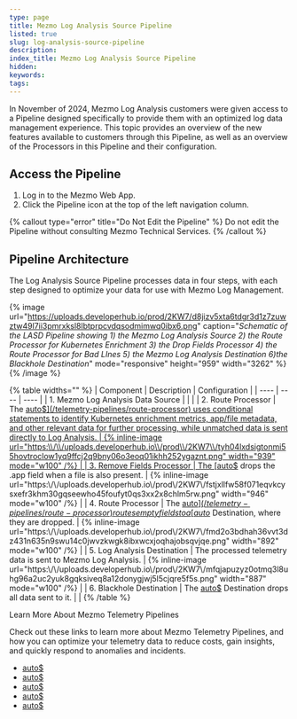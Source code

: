 ```yaml
---
type: page
title: Mezmo Log Analysis Source Pipeline
listed: true
slug: log-analysis-source-pipeline
description: 
index_title: Mezmo Log Analysis Source Pipeline
hidden: 
keywords: 
tags: 
---
```


In November of 2024, Mezmo Log Analysis customers were given access to a Pipeline designed specifically to provide them with an optimized log data management experience. This topic provides an overview of the new features available to customers through this Pipeline, as well as an overview of the Processors in this Pipeline and their configuration.

## Access the Pipeline

1. Log in to the Mezmo Web App.
2. Click the Pipeline icon at the top of the left navigation column.

{% callout type="error" title="Do Not Edit the Pipeline" %}
Do not edit the Pipeline without consulting Mezmo Technical Services.
{% /callout %}

## Pipeline Architecture

The Log Analysis Source Pipeline processes data in four steps, with each step designed to optimize your data for use with Mezmo Log Management.

{% image url="https://uploads.developerhub.io/prod/2KW7/d8jizv5xta6tdgr3d1z7zuwztw49l7ii3pmrxksl8lbtprpcvdqsodmimwq0ibx6.png" caption="_Schematic of the LASD Pipeline showing 1) the Mezmo Log Analysis Source 2) the Route Processor for Kubernetes Enrichment 3) the Drop Fields Processor 4) the Route Processor for Bad LInes 5) the Mezmo Log Analysis Destination 6)the Blackhole Destination_" mode="responsive" height="959" width="3262" %}
{% /image %}

{% table widths="" %}
| Component | Description | Configuration | 
| ---- | ---- | ---- | 
| 1. Mezmo Log Analysis Data Source |  |  | 
| 2. Route Processor | The [auto$](/telemetry-pipelines/route-processor) uses conditional statements to identify Kubernetes enrichment metrics, app/file metadata, and other relevant data for further processing, while unmatched data is sent directly to Log Analysis. | {% inline-image url="https:\\/\\/uploads.developerhub.io\\/prod\\/2KW7\\/tyh04lxdsigtonmi55hovtroclow1yq9ffcj2q9bny06o3eoq01ikhh252ygaznt.png" width="939" mode="w100" /%} | 
| 3. Remove Fields Processor | The [auto$](/telemetry-pipelines/drop-fields-processor) drops the .app field when a file is also present. | {% inline-image url="https:\\/\\/uploads.developerhub.io\\/prod\\/2KW7\\/fstjxllfw58f071eqvkcysxefr3khm30gqseewho45foufyt0qs3xx2x8chlm5rw.png" width="946" mode="w100" /%} | 
| 4. Route Processor | The [auto$](/telemetry-pipelines/route-processor) routes empty fields to a [auto$](/telemetry-pipelines/blackhole-destination) Destination, where they are dropped. | {% inline-image url="https:\\/\\/uploads.developerhub.io\\/prod\\/2KW7\\/fmd2o3bdhah36vvt3dz431n635n9swu14c0jwvzkwgk8ibxwcxjoqhajobsqvjqe.png" width="892" mode="w100" /%} | 
| 5. Log Analysis Destination | The processed telemetry data is sent to Mezmo Log Analysis. | {% inline-image url="https:\\/\\/uploads.developerhub.io\\/prod\\/2KW7\\/mfqjapuzyz0otmq3l8uhg96a2uc2yuk8gqksiveq8a12donygjwj5l5cjqre5f5s.png" width="887" mode="w100" /%} | 
| 6. Blackhole Destination | The [auto$](/telemetry-pipelines/blackhole-destination) Destination drops all data sent to it. |  | 
{% /table %}

Learn More About Mezmo Telemetry Pipelines

Check out these links to learn more about Mezmo Telemetry Pipelines, and how you can optimize your telemetry data to reduce costs, gain insights, and quickly respond to anomalies and incidents.

- [auto$](/telemetry-pipelines/getting-started-with-mezmo-telemetry-pipeline)
- [auto$](/telemetry-pipelines/about-mezmo-flow)
- [auto$](/telemetry-pipelines/supported-processors)
- [auto$](/telemetry-pipelines/in-stream-alerts)
- [auto$](/telemetry-pipelines/configure-responsive-pipelines)